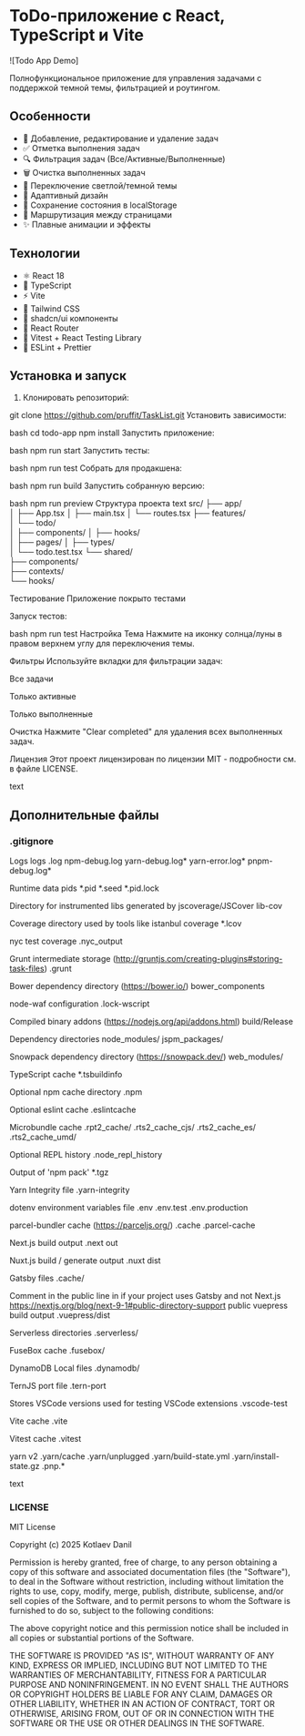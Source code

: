 # ToDo-приложение с React, TypeScript и Vite

![Todo App Demo]

Полнофункциональное приложение для управления задачами с поддержкой темной темы, фильтрацией и роутингом.

## Особенности

- 📝 Добавление, редактирование и удаление задач
- ✅ Отметка выполнения задач
- 🔍 Фильтрация задач (Все/Активные/Выполненные)
- 🗑️ Очистка выполненных задач
- 🌙 Переключение светлой/темной темы
- 📱 Адаптивный дизайн
- 🔄 Сохранение состояния в localStorage
- 🧭 Маршрутизация между страницами
- ✨ Плавные анимации и эффекты

## Технологии

- ⚛️ React 18
- 📘 TypeScript
- ⚡ Vite
- 🎨 Tailwind CSS
- 🧩 shadcn/ui компоненты
- 🔗 React Router
- 🧪 Vitest + React Testing Library
- 🚦 ESLint + Prettier

## Установка и запуск

1. Клонировать репозиторий:

git clone https://github.com/pruffit/TaskList.git
Установить зависимости:

bash
cd todo-app
npm install
Запустить приложение:

bash
npm run start
Запустить тесты:

bash
npm run test
Собрать для продакшена:

bash
npm run build
Запустить собранную версию:

bash
npm run preview
Структура проекта
text
src/
├── app/               
│   ├── App.tsx
│   ├── main.tsx
│   └── routes.tsx
├── features/         
│   └── todo/          
│       ├── components/ 
│       ├── hooks/      
│       ├── pages/ 
│       ├── types/      
│       └── todo.test.tsx 
└── shared/            
    ├── components/    
    ├── contexts/              
    └── hooks/         

Тестирование
Приложение покрыто тестами

Запуск тестов:

bash
npm run test
Настройка
Тема
Нажмите на иконку солнца/луны в правом верхнем углу для переключения темы.

Фильтры
Используйте вкладки для фильтрации задач:

Все задачи

Только активные

Только выполненные

Очистка
Нажмите "Clear completed" для удаления всех выполненных задач.

Лицензия
Этот проект лицензирован по лицензии MIT - подробности см. в файле LICENSE.

text

## Дополнительные файлы

### .gitignore
Logs
logs
.log
npm-debug.log
yarn-debug.log*
yarn-error.log*
pnpm-debug.log*

Runtime data
pids
*.pid
*.seed
*.pid.lock

Directory for instrumented libs generated by jscoverage/JSCover
lib-cov

Coverage directory used by tools like istanbul
coverage
*.lcov

nyc test coverage
.nyc_output

Grunt intermediate storage (http://gruntjs.com/creating-plugins#storing-task-files)
.grunt

Bower dependency directory (https://bower.io/)
bower_components

node-waf configuration
.lock-wscript

Compiled binary addons (https://nodejs.org/api/addons.html)
build/Release

Dependency directories
node_modules/
jspm_packages/

Snowpack dependency directory (https://snowpack.dev/)
web_modules/

TypeScript cache
*.tsbuildinfo

Optional npm cache directory
.npm

Optional eslint cache
.eslintcache

Microbundle cache
.rpt2_cache/
.rts2_cache_cjs/
.rts2_cache_es/
.rts2_cache_umd/

Optional REPL history
.node_repl_history

Output of 'npm pack'
*.tgz

Yarn Integrity file
.yarn-integrity

dotenv environment variables file
.env
.env.test
.env.production

parcel-bundler cache (https://parceljs.org/)
.cache
.parcel-cache

Next.js build output
.next
out

Nuxt.js build / generate output
.nuxt
dist

Gatsby files
.cache/

Comment in the public line in if your project uses Gatsby and not Next.js
https://nextjs.org/blog/next-9-1#public-directory-support
public
vuepress build output
.vuepress/dist

Serverless directories
.serverless/

FuseBox cache
.fusebox/

DynamoDB Local files
.dynamodb/

TernJS port file
.tern-port

Stores VSCode versions used for testing VSCode extensions
.vscode-test

Vite cache
.vite

Vitest cache
.vitest

yarn v2
.yarn/cache
.yarn/unplugged
.yarn/build-state.yml
.yarn/install-state.gz
.pnp.*

text

### LICENSE
MIT License

Copyright (c) 2025 Kotlaev Danil

Permission is hereby granted, free of charge, to any person obtaining a copy
of this software and associated documentation files (the "Software"), to deal
in the Software without restriction, including without limitation the rights
to use, copy, modify, merge, publish, distribute, sublicense, and/or sell
copies of the Software, and to permit persons to whom the Software is
furnished to do so, subject to the following conditions:

The above copyright notice and this permission notice shall be included in all
copies or substantial portions of the Software.

THE SOFTWARE IS PROVIDED "AS IS", WITHOUT WARRANTY OF ANY KIND, EXPRESS OR
IMPLIED, INCLUDING BUT NOT LIMITED TO THE WARRANTIES OF MERCHANTABILITY,
FITNESS FOR A PARTICULAR PURPOSE AND NONINFRINGEMENT. IN NO EVENT SHALL THE
AUTHORS OR COPYRIGHT HOLDERS BE LIABLE FOR ANY CLAIM, DAMAGES OR OTHER
LIABILITY, WHETHER IN AN ACTION OF CONTRACT, TORT OR OTHERWISE, ARISING FROM,
OUT OF OR IN CONNECTION WITH THE SOFTWARE OR THE USE OR OTHER DEALINGS IN THE
SOFTWARE.